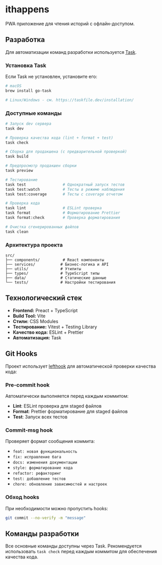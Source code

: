 # ithappens

PWA приложение для чтения историй с офлайн-доступом.

## Разработка

Для автоматизации команд разработки используется [Task](https://taskfile.dev/).

### Установка Task

Если Task не установлен, установите его:

```bash
# macOS
brew install go-task

# Linux/Windows - см. https://taskfile.dev/installation/
```

### Доступные команды

```bash
# Запуск dev сервера
task dev

# Проверка качества кода (lint + format + test)
task check

# Сборка для продакшена (с предварительной проверкой)
task build

# Предпросмотр продакшен сборки
task preview

# Тестирование
task test                # Однократный запуск тестов
task test:watch          # Тесты в режиме наблюдения
task test:coverage       # Тесты с coverage отчетом

# Проверка кода
task lint                # ESLint проверка
task format              # Форматирование Prettier
task format:check        # Проверка форматирования

# Очистка сгенерированных файлов
task clean
```

### Архитектура проекта

```
src/
├── components/          # React компоненты
├── services/           # Бизнес-логика и API
├── utils/              # Утилиты
├── types/              # TypeScript типы
├── data/               # Статические данные
└── tests/              # Настройки тестирования
```

## Технологический стек

- **Frontend:** Preact + TypeScript
- **Build Tool:** Vite
- **Стили:** CSS Modules
- **Тестирование:** Vitest + Testing Library
- **Качество кода:** ESLint + Prettier
- **Автоматизация:** Task

## Git Hooks

Проект использует [lefthook](https://github.com/evilmartians/lefthook) для автоматической проверки качества кода:

### Pre-commit hook

Автоматически выполняется перед каждым коммитом:

- **Lint**: ESLint проверка для staged файлов
- **Format**: Prettier форматирование для staged файлов
- **Test**: Запуск всех тестов

### Commit-msg hook

Проверяет формат сообщения коммита:

- `feat: новая функциональность`
- `fix: исправление бага`
- `docs: изменения документации`
- `style: форматирование кода`
- `refactor: рефакторинг`
- `test: добавление тестов`
- `chore: обновление зависимостей и настроек`

### Обход hooks

При необходимости можно пропустить hooks:

```bash
git commit --no-verify -m "message"
```

## Команды разработки

Все основные команды доступны через Task. Рекомендуется использовать `task check` перед каждым коммитом для обеспечения качества кода.
